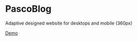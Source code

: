 # PascoBlog

Adaptive designed website for desktops and mobile (360px)

[Demo](https://gritsenko-vlad.github.io/PascoBlog/app)
